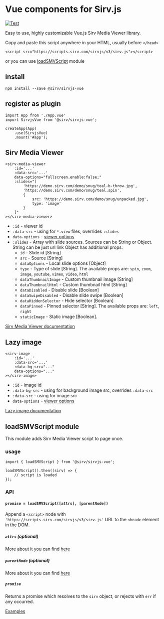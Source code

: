 # Vue components for Sirv.js

[![Test](https://github.com/sirv/sirvjs-vue/actions/workflows/test.yml/badge.svg?branch=master)](https://github.com/sirv/sirvjs-vue/actions/workflows/test.yml)

Easy to use, highly customizable Vue.js Sirv Media Viewer library.

Copy and paste this script anywhere in your HTML, usually before `</head>`
```
<script src="https://scripts.sirv.com/sirvjs/v3/sirv.js"></script>
```
or you can use [loadSMVScript](##-loadSMVScript-module) module

## install
```
npm install --save @sirv/sirvjs-vue
```
## register as plugin
```
import App from './App.vue'
import SirvjsVue from '@sirv/sirvjs-vue';

createApp(App)
    .use(SirvjsVue)
    .mount('#app');
```
## Sirv Media Viewer
```
<sirv-media-viewer
    :id='...'
    :data-src='...'
    data-options="fullscreen.enable:false;"
    :slides="[
        'https://demo.sirv.com/demo/snug/teal-b-throw.jpg',
        'https://demo.sirv.com/demo/snug/teal.spin',
        {
            src: 'https://demo.sirv.com/demo/snug/unpacked.jpg',
            type: 'image'
        }
    ]"
></sirv-media-viewer>
```
- `:id` - viewer id
- `:data-src` - using for `*.view` files, overrides `:slides`
- `data-options` - [viewer options](https://sirv.com/help/articles/sirv-media-viewer/)
- `:slides` - Array with slide sources. Sources can be String or Object.
String can be just url link
Object has additional props:
  * `id` - Slide id [String]
  * `src` - Source [String]
  * `dataOptions` - Local slide options [Object]
  * `type` - Type of slide [String]. The available props are: `spin`, `zoom`, `image`, `youtube`, `vimeo`, `video`, `html`
  * `dataThumbnailImage` - Custom thumbnail image [String]
  * `dataThumbnailHtml` - Custom thumbnail html [String]
  * `dataDisabled` - Disable slide [Boolean]
  * `dataSwipeDisabled` - Disable slide swipe [Boolean]
  * `dataHiddenSelector` - Hide selector [Boolean]
  * `dataPinned` - Pinned selector [String]. The available props are: `left`, `right`
  * `staticImage` - Static image [Boolean].

[Sirv Media Viewer documentation](https://sirv.com/help/articles/sirv-media-viewer/)
## Lazy image
```
<sirv-image
    :id='...'
    :data-src='...'
    :data-bg-src="..."
    data-options="..."
></sirv-image>
```
- `:id` - image id
- `:data-bg-src` - using for background image src, overrides `:data-src`
- `:data-src` - using for image src
- `data-options` - [viewer options](https://sirv.com/help/articles/responsive-images-smv/)

[Lazy image documentation](https://sirv.com/help/articles/responsive-images-smv/)

## loadSMVScript module
This module adds Sirv Media Viewer script to page once.

### usage
```
import { loadSMVScript } from '@sirv/sirvjs-vue';

loadSMVScript().then((sirv) => {
	// script is loaded
});

```
### API
#### `promise = loadSMVScript([attrs], [parentNode])`
Append a `<script>` node with `'https://scripts.sirv.com/sirvjs/v3/sirv.js'` URL to the `<head>` element in the DOM.

##### `attrs` (optional)
More about it you can find [here](https://www.npmjs.com/package/load-script2#attrs-optional)

##### `parentNode` (optional)
More about it you can find [here](https://www.npmjs.com/package/load-script2#parentnode-optional)

##### `promise`
Returns a promise which resolves to the `sirv` object, or rejects with `err` if any occurred.


[Examples](https://test1.sirv.com/sergey/sirvjs-vue/index.html)
